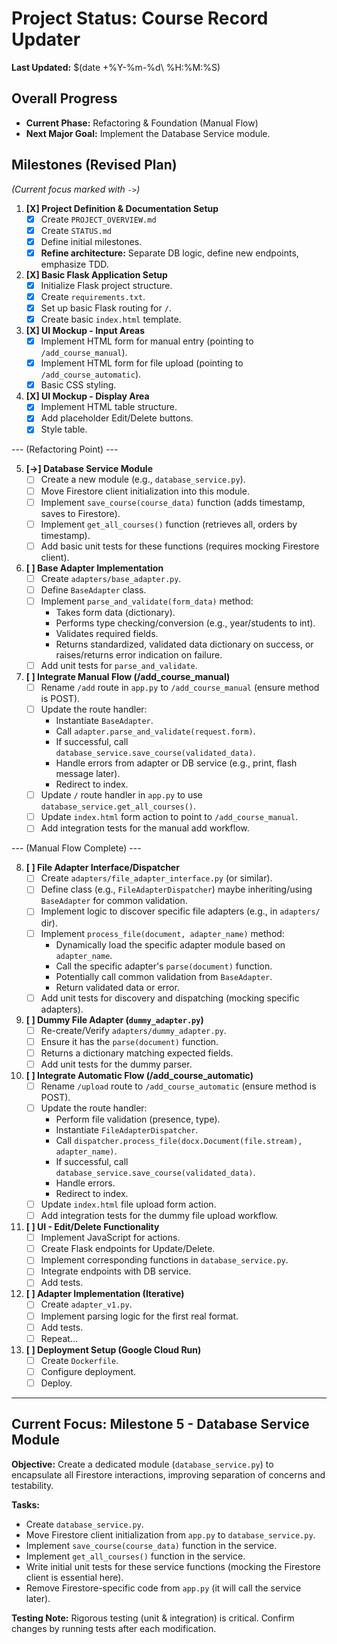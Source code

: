 # Project Status: Course Record Updater

**Last Updated:** $(date +%Y-%m-%d\ %H:%M:%S)

## Overall Progress

*   **Current Phase:** Refactoring & Foundation (Manual Flow)
*   **Next Major Goal:** Implement the Database Service module.

## Milestones (Revised Plan)

*(Current focus marked with `->`)*

1.  **[X] Project Definition & Documentation Setup**
    *   [X] Create `PROJECT_OVERVIEW.md`
    *   [X] Create `STATUS.md`
    *   [X] Define initial milestones.
    *   [X] **Refine architecture:** Separate DB logic, define new endpoints, emphasize TDD.
2.  **[X] Basic Flask Application Setup**
    *   [X] Initialize Flask project structure.
    *   [X] Create `requirements.txt`.
    *   [X] Set up basic Flask routing for `/`.
    *   [X] Create basic `index.html` template.
3.  **[X] UI Mockup - Input Areas**
    *   [X] Implement HTML form for manual entry (pointing to `/add_course_manual`).
    *   [X] Implement HTML form for file upload (pointing to `/add_course_automatic`).
    *   [X] Basic CSS styling.
4.  **[X] UI Mockup - Display Area**
    *   [X] Implement HTML table structure.
    *   [X] Add placeholder Edit/Delete buttons.
    *   [X] Style table.

--- (Refactoring Point) ---

5.  **[->] Database Service Module**
    *   [ ] Create a new module (e.g., `database_service.py`).
    *   [ ] Move Firestore client initialization into this module.
    *   [ ] Implement `save_course(course_data)` function (adds timestamp, saves to Firestore).
    *   [ ] Implement `get_all_courses()` function (retrieves all, orders by timestamp).
    *   [ ] Add basic unit tests for these functions (requires mocking Firestore client).
6.  **[ ] Base Adapter Implementation**
    *   [ ] Create `adapters/base_adapter.py`.
    *   [ ] Define `BaseAdapter` class.
    *   [ ] Implement `parse_and_validate(form_data)` method:
        *   Takes form data (dictionary).
        *   Performs type checking/conversion (e.g., year/students to int).
        *   Validates required fields.
        *   Returns standardized, validated data dictionary on success, or raises/returns error indication on failure.
    *   [ ] Add unit tests for `parse_and_validate`.
7.  **[ ] Integrate Manual Flow (/add_course_manual)**
    *   [ ] Rename `/add` route in `app.py` to `/add_course_manual` (ensure method is POST).
    *   [ ] Update the route handler:
        *   Instantiate `BaseAdapter`.
        *   Call `adapter.parse_and_validate(request.form)`.
        *   If successful, call `database_service.save_course(validated_data)`.
        *   Handle errors from adapter or DB service (e.g., print, flash message later).
        *   Redirect to index.
    *   [ ] Update `/` route handler in `app.py` to use `database_service.get_all_courses()`.
    *   [ ] Update `index.html` form action to point to `/add_course_manual`.
    *   [ ] Add integration tests for the manual add workflow.

--- (Manual Flow Complete) ---

8.  **[ ] File Adapter Interface/Dispatcher**
    *   [ ] Create `adapters/file_adapter_interface.py` (or similar).
    *   [ ] Define class (e.g., `FileAdapterDispatcher`) maybe inheriting/using `BaseAdapter` for common validation.
    *   [ ] Implement logic to discover specific file adapters (e.g., in `adapters/` dir).
    *   [ ] Implement `process_file(document, adapter_name)` method:
        *   Dynamically load the specific adapter module based on `adapter_name`.
        *   Call the specific adapter's `parse(document)` function.
        *   Potentially call common validation from `BaseAdapter`.
        *   Return validated data or error.
    *   [ ] Add unit tests for discovery and dispatching (mocking specific adapters).
9.  **[ ] Dummy File Adapter (`dummy_adapter.py`)**
    *   [ ] Re-create/Verify `adapters/dummy_adapter.py`.
    *   [ ] Ensure it has the `parse(document)` function.
    *   [ ] Returns a dictionary matching expected fields.
    *   [ ] Add unit tests for the dummy parser.
10. **[ ] Integrate Automatic Flow (/add_course_automatic)**
    *   [ ] Rename `/upload` route to `/add_course_automatic` (ensure method is POST).
    *   [ ] Update the route handler:
        *   Perform file validation (presence, type).
        *   Instantiate `FileAdapterDispatcher`.
        *   Call `dispatcher.process_file(docx.Document(file.stream), adapter_name)`.
        *   If successful, call `database_service.save_course(validated_data)`.
        *   Handle errors.
        *   Redirect to index.
    *   [ ] Update `index.html` file upload form action.
    *   [ ] Add integration tests for the dummy file upload workflow.
11. **[ ] UI - Edit/Delete Functionality**
    *   [ ] Implement JavaScript for actions.
    *   [ ] Create Flask endpoints for Update/Delete.
    *   [ ] Implement corresponding functions in `database_service.py`.
    *   [ ] Integrate endpoints with DB service.
    *   [ ] Add tests.
12. **[ ] Adapter Implementation (Iterative)**
    *   [ ] Create `adapter_v1.py`.
    *   [ ] Implement parsing logic for the first real format.
    *   [ ] Add tests.
    *   [ ] Repeat...
13. **[ ] Deployment Setup (Google Cloud Run)**
    *   [ ] Create `Dockerfile`.
    *   [ ] Configure deployment.
    *   [ ] Deploy.

---

## Current Focus: Milestone 5 - Database Service Module

**Objective:** Create a dedicated module (`database_service.py`) to encapsulate all Firestore interactions, improving separation of concerns and testability.

**Tasks:**
*   Create `database_service.py`.
*   Move Firestore client initialization from `app.py` to `database_service.py`.
*   Implement `save_course(course_data)` function in the service.
*   Implement `get_all_courses()` function in the service.
*   Write initial unit tests for these service functions (mocking the Firestore client is essential here).
*   Remove Firestore-specific code from `app.py` (it will call the service later).

**Testing Note:** Rigorous testing (unit & integration) is critical. Confirm changes by running tests after each modification. 